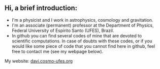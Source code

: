 ## Hi, a brief introduction:

* ​I'm a physicist and I work in astrophysics, cosmology and gravitation.
* I'm an associate (permanent) professor at the Department of Physics, Federal University of Espírito Santo (UFES), Brazil.
* In github you can find several codes of mine that are devoted to scientific computations. In case of doubts with these codes, or if you would like some piece of code that you cannot find here in github, feel free to contact me (see my webpage below).

My website: [davi.cosmo-ufes.org](https://www.davi.cosmo-ufes.org)
